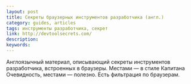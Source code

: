 ```yaml
---
layout: post
title: Секреты браузерных инструментов разработчика (англ.)
category: guides, articles
tags: инструменты разработчика, секрет
link: http://devtoolsecrets.com/
description:
keywords:
---
```


<p>Англоязычный материал, описывающий секреты инструментов разработчика, встроенных в браузеры. Местами — в стиле Капитана Очевидность, местами — полезно. Есть фильтрация по браузерам.</p>
